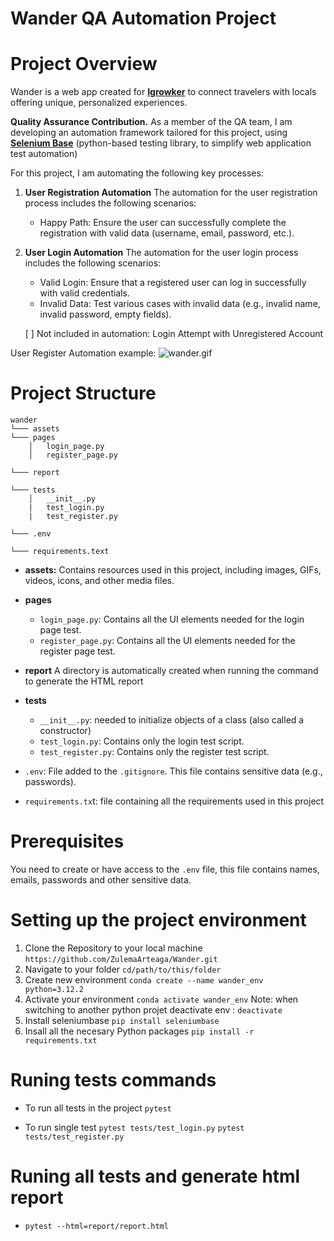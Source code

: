 # Wander QA Automation Project

# **Project Overview**
Wander is a web app created for [**Igrowker**](https://igrowker.com/) to connect travelers with locals offering unique, personalized experiences.

**Quality Assurance Contribution.**
As a member of the QA team, I am developing an automation framework tailored for this project, using [**Selenium Base**](https://seleniumbase.io/) (python-based testing library, to simplify web application test automation)

For this project, I am automating the following key processes:

1. **User Registration Automation**
	The automation for the user registration process includes the following scenarios:

	- Happy Path: Ensure the user can successfully complete the registration with valid data (username, email, password, etc.).

2. **User Login Automation**
	The automation for the user login process includes the following scenarios:

	- Valid Login: Ensure that a registered user can log in successfully with valid credentials.
	- Invalid Data: Test various cases with invalid data (e.g., invalid name, invalid password, empty fields).

	[ ] Not included in automation: Login Attempt with Unregistered Account

User Register Automation example:
![wander.gif](:/1de47302f5b04795a922b5ca88152736)

# **Project Structure**
```
wander
└─── assets
└─── pages
	│   login_page.py
	│   register_page.py

└─── report

└─── tests
	│   __init__.py
	|   test_login.py
	|   test_register.py
   
└─── .env
  
└─── requirements.text

```
- **assets:**
Contains resources used in this project, including images, GIFs, videos, icons, and other media files.
- **pages**
  - `login_page.py`: Contains all the UI elements needed for the login page test.
  - `register_page.py`: Contains all the UI elements needed for the register page test.
- **report**
A directory is automatically created when running the command to generate the HTML report
  
- **tests**

	- `__init__.py`:  needed to initialize objects of a class (also called a constructor)
  - `test_login.py`: Contains only the login test script.
  - `test_register.py`: Contains only the register test script.

- `.env`: File added to the `.gitignore`. This file contains sensitive data (e.g., passwords).

- `requirements.tx`t: file containing all the requirements used in this project

# **Prerequisites**
You need to create or have access to the `.env` file, this file contains names, emails, passwords and other sensitive data.

# **Setting up the project environment**
1. Clone the Repository to your local machine
  `https://github.com/ZulemaArteaga/Wander.git`
2. Navigate to your folder
`cd/path/to/this/folder`
4. Create new environment
`conda create --name wander_env python=3.12.2`
5. Activate your environment
`conda activate wander_env`
 Note: when switching to another python projet
deactivate env : `deactivate`
7. Install seleniumbase
`pip install seleniumbase`
8. Insall all the necesary Python packages
	`pip install -r requirements.txt`

# **Runing tests commands**
 - To run all tests in the project
   `pytest`

- To run single test
`pytest tests/test_login.py`
`pytest tests/test_register.py `
# **Runing all tests and generate html report**
 - `pytest --html=report/report.html `